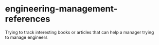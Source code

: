 # engineering-management-references
Trying to track interesting books or articles that can help a manager trying to manage engineers
